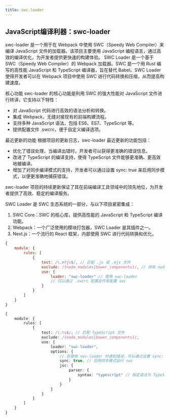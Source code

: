 ```yaml
---
title: swc-loader
---
```

## JavaScript编译利器：swc-loader

swc-loader 是一个用于在 Webpack 中使用 SWC（Speedy Web Compiler）来编译 JavaScript 文件的加载器。该项目主要使用 JavaScript 编程语言，通过高效的编译优化，为开发者提供更快速的构建体验。
SWC Loader 是一个基于 SWC（Speedy Web Compiler）的 Webpack 加载器。SWC 是一个用 Rust 编写的高性能 JavaScript 和 TypeScript 编译器，旨在替代 Babel。SWC Loader 使得开发者可以在 Webpack 项目中使用 SWC 进行代码转换和压缩，从而提高构建速度。


核心功能
swc-loader 的核心功能是利用 SWC 的强大性能对 JavaScript 文件进行转译，它支持以下特性：

- 对 JavaScript 代码进行高效的语法分析和转换。
- 集成 Webpack，无缝对接现有的前端构建流程。
- 支持多种 JavaScript 语法，包括 ES6、ES7、TypeScript 等。
- 提供配置文件 .swcrc，便于自定义编译选项。

最近更新的功能
根据项目的更新日志，swc-loader 最近更新的功能包括：

- 优化了错误处理，当编译出错时，开发者可以获得更准确的错误信息。
- 改进了 TypeScript 的编译支持，使得 TypeScript 文件能够更准确、更高效地被编译。
- 增加了对同步编译模式的支持，开发者可以通过设置 sync: true 来启用同步模式，以便更准确地捕获错误。

swc-loader 项目的持续更新保证了其在前端编译工具领域中的领先地位，为开发者提供了高效、稳定的编译服务。

SWC Loader 是 SWC 生态系统的一部分，与以下项目紧密集成：

1. SWC Core：SWC 的核心库，提供高性能的 JavaScript 和 TypeScript 编译功能。
2. Webpack：一个广泛使用的模块打包器，SWC Loader 是其插件之一。
3. Next.js：一个流行的 React 框架，内部使用 SWC 进行代码转换和优化。

```js
{
    module: {
        rules: [
            {
                test: /\.m?js$/, // 匹配 .js 或 .mjs 文件
                exclude: /(node_modules|bower_components)/, // 排除 node_modules 和 bower_components 目录
                use: {
                    loader: "swc-loader" // 使用 swc-loader
                    // 可以通过 .swcrc 配置文件来配置 swc
                }
            }
        ]
    }
}
```

```ts
{
    module: {
        rules: [
            {
                test: /\.ts$/, // 匹配 TypeScript 文件
                exclude: /(node_modules|bower_components)/,
                use: {
                    loader: "swc-loader",
                    options: {
                        // 在使用 swc-loader 时遇到错误，可以通过设置 sync: true 来获取准确的错误信息。
                        sync: true, // 启用同步模式运行 swc
                        jsc: {
                            parser: {
                                syntax: "typescript" // 指定语法为 TypeScript
                            }
                        }
                    }
                }
            }
        ]
    }
}
```